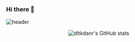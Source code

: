 ### Hi there 👋
![header](https://capsule-render.vercel.app/api?type=cylinder&color=auto&height=260&section=header&text=Hi!%20I'm%20SANGMOOK!&fontSize=65&psition="center")
<div align="center">

<img src="https://github-readme-stats.vercel.app/api?username=dltkdanr&show_icons=true&theme=radical" alt="dltkdanr's GitHub stats">
  
  </div>
<!--
**dltkdanr/dltkdanr** is a ✨ _special_ ✨ repository because its `README.md` (this file) appears on your GitHub profile.
Here are some ideas to get you started:

- 🔭 I’m currently working on ...
- 🌱 I’m currently learning ...
- 👯 I’m looking to collaborate on ...
- 🤔 I’m looking for help with ...
- 💬 Ask me about ...
- 📫 How to reach me: ...
- 😄 Pronouns: ...
- ⚡ Fun fact: ...
-->
